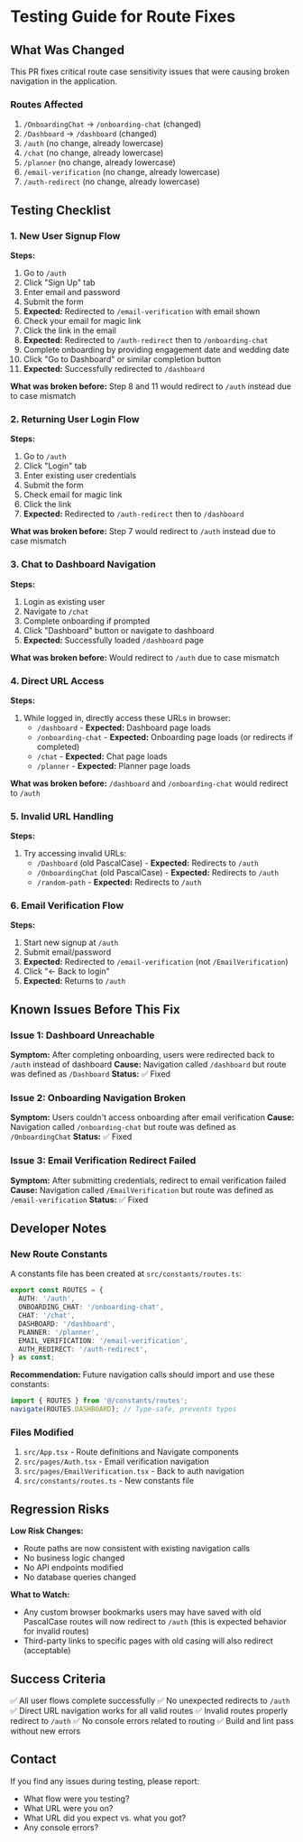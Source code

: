 # Testing Guide for Route Fixes

## What Was Changed

This PR fixes critical route case sensitivity issues that were causing broken navigation in the application.

### Routes Affected
1. `/OnboardingChat` → `/onboarding-chat` (changed)
2. `/Dashboard` → `/dashboard` (changed)
3. `/auth` (no change, already lowercase)
4. `/chat` (no change, already lowercase)
5. `/planner` (no change, already lowercase)
6. `/email-verification` (no change, already lowercase)
7. `/auth-redirect` (no change, already lowercase)

## Testing Checklist

### 1. New User Signup Flow
**Steps:**
1. Go to `/auth`
2. Click "Sign Up" tab
3. Enter email and password
4. Submit the form
5. **Expected:** Redirected to `/email-verification` with email shown
6. Check your email for magic link
7. Click the link in the email
8. **Expected:** Redirected to `/auth-redirect` then to `/onboarding-chat`
9. Complete onboarding by providing engagement date and wedding date
10. Click "Go to Dashboard" or similar completion button
11. **Expected:** Successfully redirected to `/dashboard`

**What was broken before:** Step 8 and 11 would redirect to `/auth` instead due to case mismatch

### 2. Returning User Login Flow
**Steps:**
1. Go to `/auth`
2. Click "Login" tab
3. Enter existing user credentials
4. Submit the form
5. Check email for magic link
6. Click the link
7. **Expected:** Redirected to `/auth-redirect` then to `/dashboard`

**What was broken before:** Step 7 would redirect to `/auth` instead due to case mismatch

### 3. Chat to Dashboard Navigation
**Steps:**
1. Login as existing user
2. Navigate to `/chat`
3. Complete onboarding if prompted
4. Click "Dashboard" button or navigate to dashboard
5. **Expected:** Successfully loaded `/dashboard` page

**What was broken before:** Would redirect to `/auth` due to case mismatch

### 4. Direct URL Access
**Steps:**
1. While logged in, directly access these URLs in browser:
   - `/dashboard` - **Expected:** Dashboard page loads
   - `/onboarding-chat` - **Expected:** Onboarding page loads (or redirects if completed)
   - `/chat` - **Expected:** Chat page loads
   - `/planner` - **Expected:** Planner page loads

**What was broken before:** `/dashboard` and `/onboarding-chat` would redirect to `/auth`

### 5. Invalid URL Handling
**Steps:**
1. Try accessing invalid URLs:
   - `/Dashboard` (old PascalCase) - **Expected:** Redirects to `/auth`
   - `/OnboardingChat` (old PascalCase) - **Expected:** Redirects to `/auth`
   - `/random-path` - **Expected:** Redirects to `/auth`

### 6. Email Verification Flow
**Steps:**
1. Start new signup at `/auth`
2. Submit email/password
3. **Expected:** Redirected to `/email-verification` (not `/EmailVerification`)
4. Click "← Back to login"
5. **Expected:** Returns to `/auth`

## Known Issues Before This Fix

### Issue 1: Dashboard Unreachable
**Symptom:** After completing onboarding, users were redirected back to `/auth` instead of dashboard
**Cause:** Navigation called `/dashboard` but route was defined as `/Dashboard`
**Status:** ✅ Fixed

### Issue 2: Onboarding Navigation Broken
**Symptom:** Users couldn't access onboarding after email verification
**Cause:** Navigation called `/onboarding-chat` but route was defined as `/OnboardingChat`
**Status:** ✅ Fixed

### Issue 3: Email Verification Redirect Failed
**Symptom:** After submitting credentials, redirect to email verification failed
**Cause:** Navigation called `/EmailVerification` but route was defined as `/email-verification`
**Status:** ✅ Fixed

## Developer Notes

### New Route Constants
A constants file has been created at `src/constants/routes.ts`:

```typescript
export const ROUTES = {
  AUTH: '/auth',
  ONBOARDING_CHAT: '/onboarding-chat',
  CHAT: '/chat',
  DASHBOARD: '/dashboard',
  PLANNER: '/planner',
  EMAIL_VERIFICATION: '/email-verification',
  AUTH_REDIRECT: '/auth-redirect',
} as const;
```

**Recommendation:** Future navigation calls should import and use these constants:
```typescript
import { ROUTES } from '@/constants/routes';
navigate(ROUTES.DASHBOARD); // Type-safe, prevents typos
```

### Files Modified
1. `src/App.tsx` - Route definitions and Navigate components
2. `src/pages/Auth.tsx` - Email verification navigation
3. `src/pages/EmailVerification.tsx` - Back to auth navigation
4. `src/constants/routes.ts` - New constants file

## Regression Risks

**Low Risk Changes:**
- Route paths are now consistent with existing navigation calls
- No business logic changed
- No API endpoints modified
- No database queries changed

**What to Watch:**
- Any custom browser bookmarks users may have saved with old PascalCase routes will now redirect to `/auth` (this is expected behavior for invalid routes)
- Third-party links to specific pages with old casing will also redirect (acceptable)

## Success Criteria

✅ All user flows complete successfully
✅ No unexpected redirects to `/auth`
✅ Direct URL navigation works for all valid routes
✅ Invalid routes properly redirect to `/auth`
✅ No console errors related to routing
✅ Build and lint pass without new errors

## Contact

If you find any issues during testing, please report:
- What flow were you testing?
- What URL were you on?
- What URL did you expect vs. what you got?
- Any console errors?
